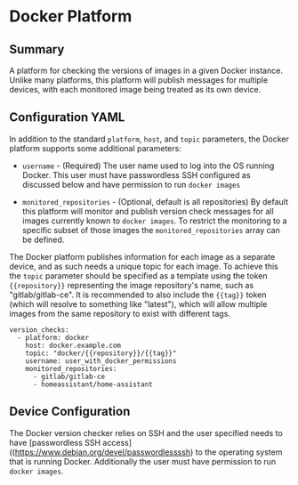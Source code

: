 # Docker Platform

## Summary

A platform for checking the versions of images in a given Docker instance. Unlike many platforms, this platform will publish messages for multiple devices, with each monitored image being treated as its own device.

## Configuration YAML

In addition to the standard `platform`, `host`, and `topic` parameters, the Docker platform supports some additional parameters:

 - `username` - (Required) The user name used to log into the OS running Docker. This user must have passwordless SSH configured as discussed below and have permission to run `docker images`

 - `monitored_repositories` - (Optional, default is all repositories) By default this platform will monitor and publish version check messages for all images currently known to `docker images`. To restrict the monitoring to a specific subset of those images the `monitored_repositories` array can be defined.

The Docker platform publishes information for each image as a separate device, and as such needs a unique topic for each image. To achieve this the `topic` parameter should be specified as a template using the token `{{repository}}` representing the image repository's name, such as "gitlab/gitlab-ce". It is recommended to also include the `{{tag}}` token (which will resolve to something like "latest"), which will allow multiple images from the same repository to exist with different tags.

```
version_checks:
  - platform: docker
    host: docker.example.com
    topic: "docker/{{repository}}/{{tag}}"
    username: user_with_docker_permissions
    monitored_repositories:
      - gitlab/gitlab-ce
      - homeassistant/home-assistant
```

## Device Configuration

The Docker version checker relies on SSH and the user specified needs to have [passwordless SSH access]((https://www.debian.org/devel/passwordlessssh) to the operating system that is running Docker. Additionally the user must have permission to run `docker images`.
